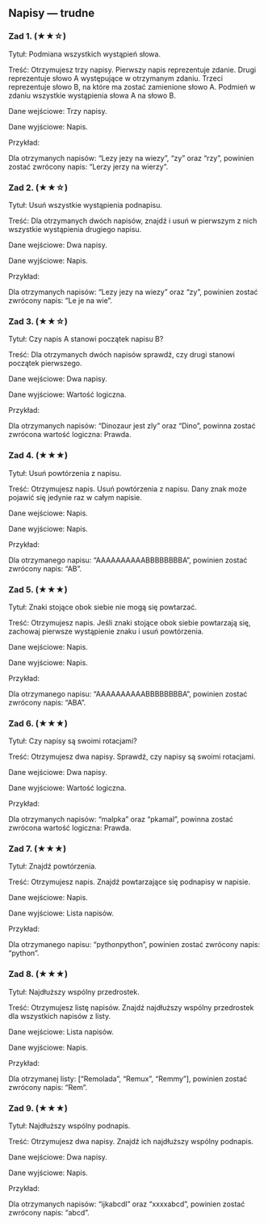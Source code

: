 
## Napisy — trudne

### Zad 1. (★★☆)

Tytuł: Podmiana wszystkich wystąpień słowa.  

Treść: Otrzymujesz trzy napisy. Pierwszy napis reprezentuje zdanie. Drugi reprezentuje słowo A występujące w otrzymanym zdaniu. Trzeci reprezentuje słowo B, na które ma zostać zamienione słowo A. Podmień w zdaniu wszystkie wystąpienia słowa A na słowo B.

Dane wejściowe: Trzy napisy.

Dane wyjściowe: Napis.

Przykład:

Dla otrzymanych napisów: “Lezy jezy na wiezy”, “zy” oraz “rzy”, powinien zostać zwrócony napis: “Lerzy jerzy na wierzy”.

### Zad 2.  (★★☆)

Tytuł: Usuń wszystkie wystąpienia podnapisu. 

Treść: Dla otrzymanych dwóch napisów, znajdź i usuń w pierwszym z nich wszystkie wystąpienia drugiego napisu.

Dane wejściowe: Dwa napisy.

Dane wyjściowe: Napis.

Przykład:

Dla otrzymanych napisów: “Lezy jezy na wiezy” oraz “zy”, powinien zostać zwrócony napis: “Le je na wie”.

### Zad 3.  (★★☆)

Tytuł: Czy napis A stanowi początek napisu B? 

Treść: Dla otrzymanych dwóch napisów sprawdź, czy drugi stanowi początek pierwszego.

Dane wejściowe: Dwa napisy.

Dane wyjściowe: Wartość logiczna.

Przykład:

Dla otrzymanych napisów: “Dinozaur jest zly” oraz “Dino”, powinna zostać zwrócona wartość logiczna: Prawda.

### Zad 4. (★★★)

Tytuł: Usuń powtórzenia z napisu.

Treść: Otrzymujesz napis. Usuń powtórzenia z napisu. Dany znak może pojawić się jedynie raz w całym napisie.

Dane wejściowe: Napis.

Dane wyjściowe: Napis.

Przykład:

Dla otrzymanego napisu: “AAAAAAAAAABBBBBBBBA”, powinien zostać zwrócony napis: “AB”.

### Zad 5. (★★★)

Tytuł: Znaki stojące obok siebie nie mogą się powtarzać.

Treść: Otrzymujesz napis. Jeśli znaki stojące obok siebie powtarzają się, zachowaj pierwsze wystąpienie znaku i usuń powtórzenia.

Dane wejściowe: Napis.

Dane wyjściowe: Napis.

Przykład:

Dla otrzymanego napisu: “AAAAAAAAAABBBBBBBBA”, powinien zostać zwrócony napis: “ABA”.

### Zad 6. (★★★)

Tytuł: Czy napisy są swoimi rotacjami?

Treść: Otrzymujesz dwa napisy. Sprawdź, czy napisy są swoimi rotacjami.

Dane wejściowe: Dwa napisy.

Dane wyjściowe: Wartość logiczna.

Przykład:

Dla otrzymanych napisów: “malpka” oraz “pkamal”, powinna zostać zwrócona wartość logiczna: Prawda.

### Zad 7. (★★★)

Tytuł: Znajdź powtórzenia.

Treść: Otrzymujesz napis. Znajdź powtarzające się podnapisy w napisie.

Dane wejściowe: Napis.

Dane wyjściowe: Lista napisów.

Przykład:

Dla otrzymanego napisu: “pythonpython”, powinien zostać zwrócony napis: “python”.

### Zad 8. (★★★)

Tytuł: Najdłuższy wspólny przedrostek.

Treść: Otrzymujesz listę napisów. Znajdź najdłuższy wspólny przedrostek dla wszystkich napisów z listy.

Dane wejściowe: Lista napisów.

Dane wyjściowe: Napis.

Przykład:

Dla otrzymanej listy: [“Remolada”, “Remux”, “Remmy”], powinien zostać zwrócony napis: “Rem”.

### Zad 9. (★★★)

Tytuł: Najdłuższy wspólny podnapis.

Treść: Otrzymujesz dwa napisy. Znajdź ich najdłuższy wspólny podnapis.

Dane wejściowe: Dwa napisy.

Dane wyjściowe: Napis.

Przykład:

Dla otrzymanych napisów: “ijkabcdl” oraz “xxxxabcd”, powinien zostać zwrócony napis: “abcd”.
